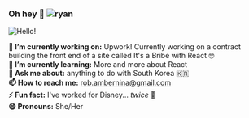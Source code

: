 ### Oh hey 👋 ![ryan](https://static.wixstatic.com/media/4d6aba_f7169601c8bd436bb7676bdd3e7963b6~mv2.gif)

![Hello!](https://media2.giphy.com/media/LW5vBvAb48Oe9OoEKT/source.gif)

__🔭 I’m currently working on:__ Upwork! Currently working on a contract building the front end of a site called It's a Bribe with React 🤓
<br/>
__🌱 I’m currently learning:__ More and more about React
<br/>
__💬 Ask me about:__ anything to do with South Korea 🇰🇷 
<br/>
__📫 How to reach me:__ rob.ambernina@gmail.com
<br/>
__⚡ Fun fact:__ I've worked for Disney... _twice_ 🤯
<br/>
__😄 Pronouns:__ She/Her

<!--
**ambernina/ambernina** is a ✨ _special_ ✨ repository because its `README.md` (this file) appears on your GitHub profile.

Here are some ideas to get you started:

- 
-  ...
- 👯 I’m looking to collaborate on ...
- 🤔 I’m looking for help with ...
-  ...
-  ...
-  ...
-  ...
-->
